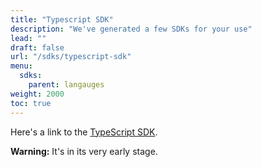 ```yaml
---
title: "Typescript SDK"
description: "We've generated a few SDKs for your use"
lead: ""
draft: false
url: "/sdks/typescript-sdk"
menu: 
  sdks:
    parent: langauges
weight: 2000
toc: true
---
```


Here's a link to the [TypeScript SDK](https://github.com/TrueBlocks/trueblocks-core/blob/master/sdk/typescript).

**Warning:** It's in its very early stage.
